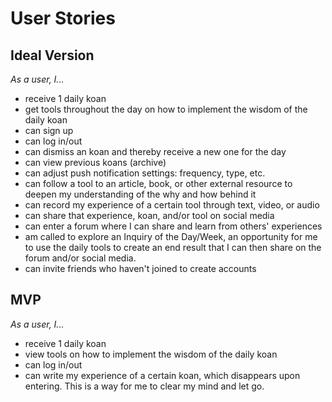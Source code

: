 # User Stories

## Ideal Version

*As a user, I...*

* receive 1 daily koan
* get tools throughout the day on how to implement the wisdom of the daily koan
* can sign up
* can log in/out
* can dismiss an koan and thereby receive a new one for the day
* can view previous koans (archive)
* can adjust push notification settings: frequency, type, etc.
* can follow a tool to an article, book, or other external resource to deepen my understanding of the why and how behind it
* can record my experience of a certain tool through text, video, or audio
* can share that experience, koan, and/or tool on social media
* can enter a forum where I can share and learn from others' experiences
* am called to explore an Inquiry of the Day/Week, an opportunity for me to use the daily tools to create an end result that I can then share on the forum and/or social media.
* can invite friends who haven't joined to create accounts


## MVP

*As a user, I...*

* receive 1 daily koan
* view tools on how to implement the wisdom of the daily koan
* can log in/out
* can write my experience of a certain koan, which disappears upon entering. This is a way for me to clear my mind and let go.
